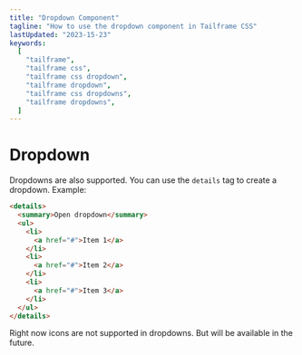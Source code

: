 ```yaml
---
title: "Dropdown Component"
tagline: "How to use the dropdown component in Tailframe CSS"
lastUpdated: "2023-15-23"
keywords:
  [
    "tailframe",
    "tailframe css",
    "tailframe css dropdown",
    "tailframe dropdown",
    "tailframe css dropdowns",
    "tailframe dropdowns",
  ]
---
```


# Dropdown

Dropdowns are also supported. You can use the `details` tag to create a dropdown. Example:

```html
<details>
  <summary>Open dropdown</summary>
  <ul>
    <li>
      <a href="#">Item 1</a>
    </li>
    <li>
      <a href="#">Item 2</a>
    </li>
    <li>
      <a href="#">Item 3</a>
    </li>
  </ul>
</details>
```

Right now icons are not supported in dropdowns. But will be available in the future.
